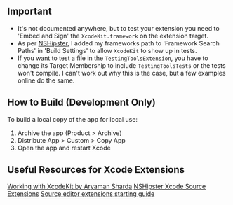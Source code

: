 ## Important
- It's not documented anywhere, but to test your extension you need to 'Embed and Sign' the `XcodeKit.framework` on the extension target. 
- As per [NSHipster](https://nshipster.com/xcode-source-extensions/), I added my frameworks path to 'Framework Search Paths' in 'Build Settings' to allow `XcodeKit` to show up in tests.
- If you want to test a file in the `TestingToolsExtension`, you have to change its Target Membership to include `TestingToolsTests` or the tests won't compile. I can't work out why this is the case, but a few examples online do the same.

## How to Build (Development Only)
To build a local copy of the app for local use:
1. Archive the app (Product > Archive)
2. Distribute App > Custom > Copy App 
3. Open the app and restart Xcode

## Useful Resources for Xcode Extensions
[Working with XcodeKit by Aryaman Sharda](https://www.youtube.com/watch?v=hsX-b7lobF0)
[NSHipster Xcode Source Extensions](https://nshipster.com/xcode-source-extensions/)
[Source editor extensions starting guide](https://kowei-chen.medium.com/xcode-extension-1-5-starting-guide-519a95bdc865)